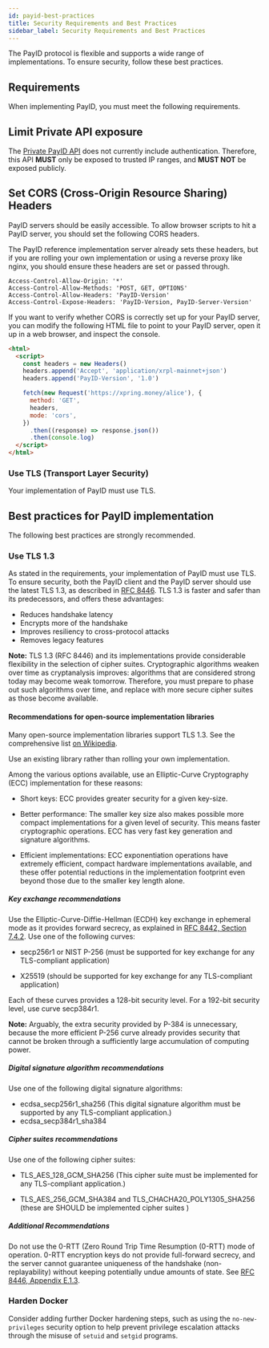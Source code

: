 ```yaml
---
id: payid-best-practices
title: Security Requirements and Best Practices
sidebar_label: Security Requirements and Best Practices
---
```


The PayID protocol is flexible and supports a wide range of implementations. To ensure security, follow these best practices.

## Requirements

When implementing PayID, you must meet the following requirements.

## Limit Private API exposure

The [Private PayID API](https://api.payid.org/?version=latest#7a19329b-80eb-451f-bbb8-d9656892a788) does not currently include authentication. Therefore, this API **MUST** only be exposed to trusted IP ranges, and **MUST NOT** be exposed publicly.

## Set CORS (Cross-Origin Resource Sharing) Headers

PayID servers should be easily accessible. To allow browser scripts to hit a PayID server, you should set the following CORS headers.

The PayID reference implementation server already sets these headers, but if you are rolling your own implementation or using a reverse proxy like nginx, you should ensure these headers are set or passed through.

```http
Access-Control-Allow-Origin: '*'
Access-Control-Allow-Methods: 'POST, GET, OPTIONS'
Access-Control-Allow-Headers: 'PayID-Version'
Access-Control-Expose-Headers: 'PayID-Version, PayID-Server-Version'
```

If you want to verify whether CORS is correctly set up for your PayID server, you can modify the following HTML file to point to your PayID server, open it up in a web browser, and inspect the console.

```html
<html>
  <script>
    const headers = new Headers()
    headers.append('Accept', 'application/xrpl-mainnet+json')
    headers.append('PayID-Version', '1.0')

    fetch(new Request('https://xpring.money/alice'), {
      method: 'GET',
      headers,
      mode: 'cors',
    })
      .then((response) => response.json())
      .then(console.log)
  </script>
</html>
```

### Use TLS (Transport Layer Security)

Your implementation of PayID must use TLS.

## Best practices for PayID implementation

The following best practices are strongly recommended.

### Use TLS 1.3

As stated in the requirements, your implementation of PayID must use TLS. To ensure security, both the PayID client and the PayID server should use the latest TLS 1.3, as described in [RFC 8446](https://tools.ietf.org/html/rfc8446). TLS 1.3 is faster and safer than its predecessors, and offers these advantages:

- Reduces handshake latency
- Encrypts more of the handshake
- Improves resiliency to cross-protocol attacks
- Removes legacy features

**Note:** TLS 1.3 (RFC 8446) and its implementations provide considerable flexibility in the selection of cipher suites. Cryptographic algorithms weaken over time as cryptanalysis improves: algorithms that are considered strong today may become weak tomorrow. Therefore, you must prepare to phase out such algorithms over time, and replace with more secure cipher suites as those become available.

#### Recommendations for open-source implementation libraries

Many open-source implementation libraries support TLS 1.3. See the comprehensive list [on Wikipedia](https://en.wikipedia.org/wiki/Comparison_of_TLS_implementations).

Use an existing library rather than rolling your own implementation.

Among the various options available, use an Elliptic-Curve Cryptography (ECC) implementation for these reasons:

- Short keys: ECC provides greater security for a given key-size.

- Better performance: The smaller key size also makes possible more compact implementations for a given level of security. This means faster cryptographic operations. ECC has very fast key generation and signature algorithms.

- Efficient implementations: ECC exponentiation operations have extremely efficient, compact hardware implementations available, and these offer potential reductions in the implementation footprint even beyond those due to the smaller key length alone.

##### Key exchange recommendations

Use the Elliptic-Curve-Diffie-Hellman (ECDH) key exchange in ephemeral mode as it provides forward secrecy, as explained in [RFC 8442, Section 7.4.2](https://tools.ietf.org/html/rfc8446#section-7.4.2). Use one of the following curves:

- secp256r1 or NIST P-256 (must be supported for key exchange for any TLS-compliant application)

- X25519 (should be supported for key exchange for any TLS-compliant application)

Each of these curves provides a 128-bit security level. For a 192-bit security level, use curve secp384r1.

**Note:** Arguably, the extra security provided by P-384 is unnecessary, because the more efficient P-256 curve already provides security that cannot be broken through a sufficiently large accumulation of computing power.

##### Digital signature algorithm recommendations

Use one of the following digital signature algorithms:

- ecdsa_secp256r1_sha256 (This digital signature algorithm must be supported by any TLS-compliant application.)
- ecdsa_secp384r1_sha384

##### Cipher suites recommendations

Use one of the following cipher suites:

- TLS_AES_128_GCM_SHA256 (This cipher suite must be implemented for any TLS-compliant application.)

- TLS_AES_256_GCM_SHA384 and TLS_CHACHA20_POLY1305_SHA256 (these are SHOULD be implemented cipher suites )

##### Additional Recommendations

Do not use the 0-RTT (Zero Round Trip Time Resumption (0-RTT) mode of operation. 0-RTT encryption keys do not provide
full-forward secrecy, and the server cannot guarantee uniqueness of the handshake (non-replayability) without keeping potentially undue amounts of state. See [RFC 8446, Appendix E.1.3](https://tools.ietf.org/html/rfc8446#appendix-E.1.3).

### Harden Docker

Consider adding further Docker hardening steps, such as using the `no-new-privileges` security option to help prevent privilege escalation attacks through the misuse of `setuid` and `setgid` programs.
